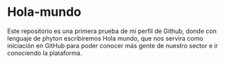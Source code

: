 # Hola-mundo
Este repositorio es una primera prueba de mi perfil de Github, donde con lenguaje de phyton escribiremos Hola mundo, que nos servira como iniciación en GitHub para poder conocer más gente de nuestro sector e ir conociendo la plataforma.
